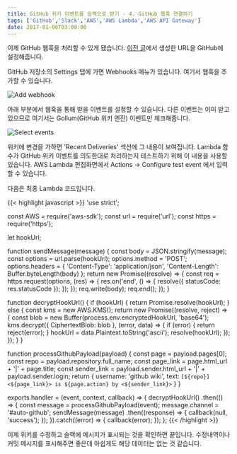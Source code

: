 ```yaml
---
title: GitHub 위키 이벤트를 슬랙으로 받기 - 4. GitHub 웹훅 연결하기
tags: ['GitHub','Slack','AWS','AWS Lambda','AWS API Gateway']
date: 2017-01-06T03:00:00
---
```


이제 GitHub 웹훅을 처리할 수 있게 됐습니다.
<a href='{{< relref "/tech/2017-01-06-2-github-wiki-to-slack-aws-api-gateway.ko.md" >}}'>이전 글</a>에서
생성한 URL을 GitHub에 설정해줍니다.

GitHub 저장소의 Settings 탭에 가면 Webhooks 메뉴가 있습니다. 여기서 웹훅을 추가할 수 있습니다.

![Add webhook](/img/ko/tech/2017-01-06-3-01.jpg)

아래 부분에서 웹훅을 통해 받을 이벤트를 설정할 수 있습니다.
다른 이벤트는 이미 받고 있으므로 여기서는 Gollum(GitHub 위키 엔진) 이벤트만 체크해줍니다.

![Select events](/img/ko/tech/2017-01-06-3-02.jpg)

위키에 변경을 가하면 'Recent Deliveries' 섹션에 그 내용이 보여집니다.
Lambda 함수가 GitHub 위키 이벤트를 의도한대로 처리하는지 테스트하기 위해
이 내용을 사용할 있습니다.
AWS Lambda 편집화면에서 Actions -> Configure test event 에서 입력할 수 있습니다.

다음은 최종 Lambda 코드입니다.

{{< highlight javascript >}}
'use strict';

const AWS = require('aws-sdk');
const url = require('url');
const https = require('https');

let hookUrl;

function sendMessage(message) {
  const body = JSON.stringify(message);
  const options = url.parse(hookUrl);
  options.method = 'POST';
  options.headers = {
    'Content-Type': 'application/json',
    'Content-Length': Buffer.byteLength(body)
  };
  return new Promise((resolve) => {
    const req = https.request(options, (res) => {
      res.on('end', () => {
        resolve({
          statusCode: res.statusCode
        });
      });
    });
    req.write(body);
    req.end();
  });
}

function decryptHookUrl() {
  if (hookUrl) {
    return Promise.resolve(hookUrl);
  } else {
    const kms = new AWS.KMS();
    return new Promise((resolve, reject) => {
      const blob = new Buffer(process.env.encryptedHookUrl, 'base64');
      kms.decrypt({ CiphertextBlob: blob }, (error, data) => {
        if (error) {
          return reject(error);
        }
        hookUrl = data.Plaintext.toString('ascii');
        resolve(hookUrl);
      });
    });
  }
}

function processGithubPayload(payload) {
  const page = payload.pages[0];
  const repo = payload.repository.full_name;
  const page_link = page.html_url + '|' + page.title;
  const sender_link = payload.sender.html_url + '|' + payload.sender.login;
  return {
    username: 'github wiki',
    text: `[${repo}] <${page_link}> is ${page.action} by <${sender_link}>`
  }
}

exports.handler = (event, context, callback) => {
  decryptHookUrl()
  .then(() => {
    const message = processGithubPayload(event);
    message.channel = '#auto-github';
    sendMessage(message)
    .then((response) => {
      callback(null, 'success');
    });
  }).catch((error) => {
    callback(error);
  });
};
{{< /highlight >}}

이제 위키를 수정하고 슬랙에 메시지가 표시되는 것을 확인하면 끝입니다.
수정내역이나 커밋 메시지를 표시해주면 좋은데 아쉽게도 해당 데이터는 없는 것 같습니다.

